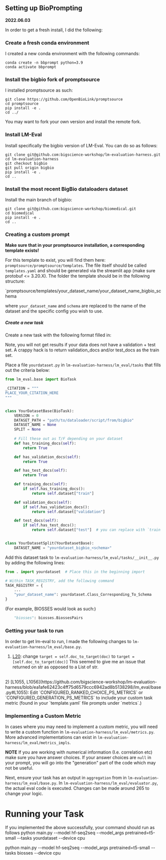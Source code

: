 ## Setting up BioPrompting
**2022.06.03**

In order to get a fresh install, I did the following:

### Create a fresh conda environment

I created a new conda environment with the following commands:

```
conda create -n bbprompt python=3.9
conda activate bbprompt
```


### Install the bigbio fork of promptsource

I installed promptsource as such:

```
git clone https://github.com/OpenBioLink/promptsource
cd promptsource
pip install -e .
cd ../
```

You may want to fork your own version and install the remote fork.


### Install LM-Eval

Install specifically the bigbio version of LM-Eval. You can do so as follows:

```
git clone git@github.com:bigscience-workshop/lm-evaluation-harness.git
cd lm-evaluation-harness
git checkout bigbio
git pull origin bigbio
pip install -e .
cd ..
```

### Install the most recent BigBio dataloaders dataset

Install the main branch of bigbio:

```
git clone git@github.com:bigscience-workshop/biomedical.git
cd biomedical
pip install -e .
cd ..
```

### Creating a custom prompt

**Make sure that in your promptsource installation, a corresponding template exists!**

For this template to exist, you will find them here: `promptsource/promptsource/templates`. The file itself should be called `templates.yaml` and should be generated via the streamlit app (make sure protobuf <= 3.20.X). The folder the template should be in the following structure:

`promptsource/templates/your_dataset_name/your_dataset_name_bigbio_schema

where `your_dataset_name` and `schema` are replaced to the name of the dataset and the specific config you wish to use.

##### Create a new task

Create a new task with the following format filled in:

Note, you will not get results if your data does not have a validation + test set. A crappy hack is to return validation_docs and/or test_docs as the train set. 

Place a file `yourdataset.py` in `lm-evaluation-harness/lm_eval/tasks` that fills out the criteria below:

```python
from lm_eval.base import BioTask

_CITATION = """
PLACE_YOUR_CITATION_HERE
"""


class YourDatasetBase(BioTask):
    VERSION = 0
    DATASET_PATH = "path/to/dataloader/script/from/bigbio"
    DATASET_NAME = None
    SPLIT = None
    
    # Fill these out as T/F depending on your dataset
    def has_training_docs(self):
        return True

    def has_validation_docs(self):
        return True

    def has_test_docs(self):
        return True

    def training_docs(self):
        if self.has_training_docs():
            return self.dataset["train"]

    def validation_docs(self):
        if self.has_validation_docs():
            return self.dataset["validation"]

    def test_docs(self):
        if self.has_test_docs():
            return self.dataset["test"]  # you can replace with `train` to hack around


class YourDatasetSplit(YourDatasetBase):
    DATASET_NAME = "yourdataset_bigbio_<schema>"
```

Add this dataset task to `lm-evaluation-harness/lm_eval/tasks/__init__.py` by adding the following lines:

```python
from . import yourdataset  # Place this in the beginning import

# Within TASK_REGISTRY, add the following command
TASK_REGISTRY = {
    ...
    "your_dataset_name": yourdataset.Class_Corresponding_To_Schema
}
```

(For example, BIOSSES would look as such:)
```python
    "biosses": biosses.BiossesPairs
```

### Getting your task to run

In order to get lm-eval to run, I made the following changes to `lm-evaluation-harness/lm_eval/base.py`.

1) [L20](https://github.com/bigscience-workshop/lm-evaluation-harness/blob/ea1afe62423c4ff75d6579ccc6942ad8b5138298/lm_eval/base.py#L720): change `target = self.doc_to_target(doc)` to `target = [self.doc_to_target(doc)]` This seemed to give me an issue that returned on str as opposed to a List of str.
<br>
2) [L1055, L1056](https://github.com/bigscience-workshop/lm-evaluation-harness/blob/ea1afe62423c4ff75d6579ccc6942ad8b5138298/lm_eval/base.py#L1055): Edit `CONFIGURED_RANKED_CHOICE_PS_METRICS` or `CONFIGURED_GENERATION_PS_METRICS` to include your custom task metric (found in your `template.yaml` file prompts under `metrics`.) 

### Implementing a Custom Metric

In cases where you may need to implement a custom metric, you will need to write a custom function in `lm-evaluation-harness/lm_eval/metrics.py`. More advanced implementations can exist in `lm-evaluation-harness/lm_eval/metrics_impls`.

**NOTE** If you are working with numerical information (I.e. correlation etc) make sure you have answer choices. If your answer choices are `null` in your prompt, you will go into the "generation" part of the code which may not be useful.

Next, ensure your task has an output in `aggregation` from in `lm-evaluation-harness/lm_eval/base.py`.
In `lm-evaluation-harness/lm_eval/evaluator.py`, the actual eval code is executed. Changes can be made around 265 to change your logic.

# Running your Task

If you implemented the above successfully, your command should run as follows
python main.py --model hf-seq2seq --model_args pretrained=t5-small --tasks yourdataset --device cpu

python main.py --model hf-seq2seq --model_args pretrained=t5-small --tasks biosses --device cpu
